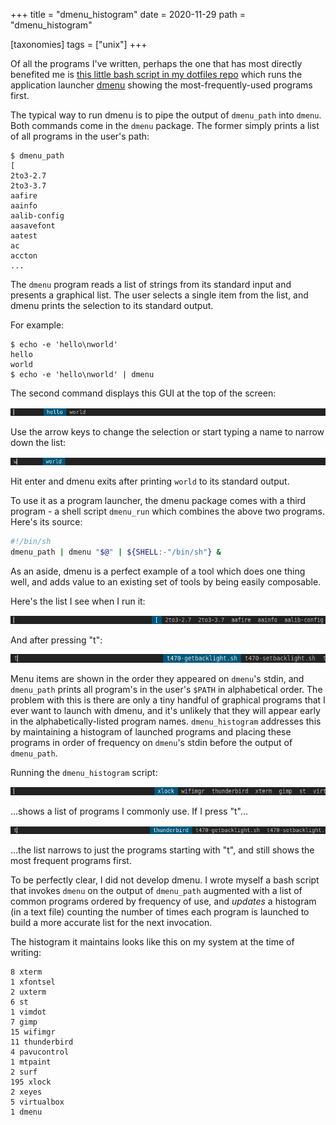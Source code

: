 +++
title = "dmenu_histogram"
date = 2020-11-29
path = "dmenu_histogram"

[taxonomies]
tags = ["unix"]
+++

Of all the programs I've written, perhaps the one that has most directly benefited me is
[this little bash script in my dotfiles repo](https://github.com/gridbugs/dotfiles/blob/master/bin/dmenu_histogram)
which runs the application launcher [dmenu](https://tools.suckless.org/dmenu/) showing the most-frequently-used
programs first.

The typical way to run dmenu is to pipe the output of `dmenu_path` into `dmenu`.
Both commands come in the `dmenu` package. The former simply prints a list of all programs
in the user's path:
```
$ dmenu_path
[
2to3-2.7
2to3-3.7
aafire
aainfo
aalib-config
aasavefont
aatest
ac
accton
...
```
<!-- more -->

The `dmenu` program reads a list of strings from its standard input and presents a graphical list.
The user selects a single item from the list, and dmenu prints the selection to its standard output.

For example:
```
$ echo -e 'hello\nworld'
hello
world
$ echo -e 'hello\nworld' | dmenu
```
The second command displays this GUI at the top of the screen:

![dmenu-hello-world.png](dmenu-hello-world.png)

Use the arrow keys to change the selection or start typing a name to narrow down the list:

![dmenu-world.png](dmenu-world.png)

Hit enter and dmenu exits after printing `world` to its standard output.

To use it as a program launcher, the dmenu package comes with a third program - a shell script
`dmenu_run` which combines the above two programs. Here's its source:
```sh
#!/bin/sh
dmenu_path | dmenu "$@" | ${SHELL:-"/bin/sh"} &
```

As an aside, dmenu is a perfect example of a tool which does one thing well, and adds value
to an existing set of tools by being easily composable.

Here's the list I see when I run it:

![dmenu.png](dmenu.png)

And after pressing "t":

![dmenu-t.png](dmenu-t.png)

Menu items are shown in the order they appeared on `dmenu`'s stdin, and `dmenu_path` prints
all program's in the user's `$PATH` in alphabetical order. The problem with this is there
are only a tiny handful of graphical programs that I ever want to launch with dmenu, and
it's unlikely that they will appear early in the alphabetically-listed program names.
`dmenu_histogram` addresses this by maintaining a histogram of launched programs and placing
these programs in order of frequency on `dmenu`'s stdin before the output of `dmenu_path`.

Running the `dmenu_histogram` script:

![hist.png](hist.png)

...shows a list of programs I commonly use. If I press "t"...

![hist-t.png](hist-t.png)

...the list narrows to just the programs starting with "t", and still shows the most
frequent programs first.

To be perfectly clear, I did not develop dmenu. I wrote myself a bash script that invokes
`dmenu` on the output of `dmenu_path` augmented with a list of common programs ordered by
frequency of use, and _updates_ a histogram (in a text file) counting the number of times each program is
launched to build a more accurate list for the next invocation.

The histogram it maintains looks like this on my system at the time of writing:
```
8 xterm
1 xfontsel
2 uxterm
6 st
1 vimdot
7 gimp
15 wifimgr
11 thunderbird
4 pavucontrol
1 mtpaint
2 surf
195 xlock
2 xeyes
5 virtualbox
1 dmenu
```
